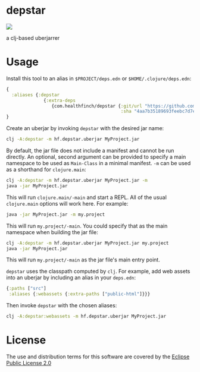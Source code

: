 # depstar

<img src="./depstar_logo.png" />

a clj-based uberjarrer

# Usage

Install this tool to an alias in `$PROJECT/deps.edn` or `$HOME/.clojure/deps.edn`:

```clj
{
  :aliases {:depstar
              {:extra-deps
                 {com.healthfinch/depstar {:git/url "https://github.com/healthfinch/depstar.git"
                                           :sha "4aa7b35189693feebc7d7e4a180b8af0326c9164"}}}}
}
```

Create an uberjar by invoking `depstar` with the desired jar name:

```bash
clj -A:depstar -m hf.depstar.uberjar MyProject.jar
```

By default, the jar file does not include a manifest and cannot be run
directly. An optional, second argument can be provided to specify a main
namespace to be used as `Main-Class` in a minimal manifest. `-m` can be
used as a shorthand for `clojure.main`:

```bash
clj -A:depstar -m hf.depstar.uberjar MyProject.jar -m
java -jar MyProject.jar
```

This will run `clojure.main/-main` and start a REPL. All of the usual
`clojure.main` options will work here. For example:

```bash
java -jar MyProject.jar -m my.project
```

This will run `my.project/-main`. You could specify that as the main
namespace when building the jar file:

```bash
clj -A:depstar -m hf.depstar.uberjar MyProject.jar my.project
java -jar MyProject.jar
```

This will run `my.project/-main` as the jar file's main entry point.

`depstar` uses the classpath computed by `clj`.
For example, add web assets into an uberjar by including an alias in your `deps.edn`:

```clj
{:paths ["src"]
 :aliases {:webassets {:extra-paths ["public-html"]}}}
```

Then invoke `depstar` with the chosen aliases:

```bash
clj -A:depstar:webassets -m hf.depstar.uberjar MyProject.jar
```

# License

The use and distribution terms for this software are covered by the
[Eclipse Public License 2.0](https://www.eclipse.org/org/documents/epl-2.0/EPL-2.0.html)

